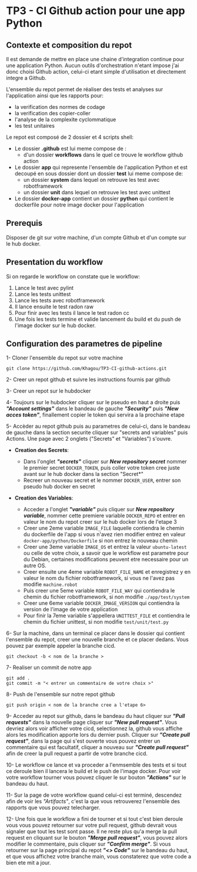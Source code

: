 # TP3 - CI Github action pour une app Python

## Contexte et composition du repot

Il est demande de mettre en place une chaine d'integration continue pour une application Python. Aucun outils d'orchestration n'etant impose j'ai donc choisi Github action, celui-ci etant simple d'utilisation et directement integre a Github.

L'ensemble du repot permet de réaliser des tests et analyses sur l'application ainsi que les rapports pour:

- la verification des normes de codage
- la verification des copier-coller
- l'analyse de la complexite cyclommatique
- les test unitaires

Le repot est composé de 2 dossier et 4 scripts shell:

- Le dossier **.github** est lui meme compose de :
  - d'un dossier **workflows** dans le quel ce trouve le workflow github action
- Le dossier **app** qui represente l'ensemble de l'application Python et est decoupé en sous dossier dont un dossier **test** lui meme compose de:
  - un dossier **system** dans lequel on retrouve les test avec robotframework
  - un dossier **unit** dans lequel on retrouve les test avec unittest
- Le dossier **docker-app** contient un dossier **python** qui contient le dockerfile pour notre image docker pour l'application

## Prerequis

Disposer de git sur votre machine, d'un compte Github et d'un compte sur le hub docker.

## Presentation du workflow

Si on regarde le workflow on constate que le workflow:

1. Lance le test avec pylint
2. Lance les tests unittest
3. Lance les tests avec robotframework
4. Il lance ensuite le test radon raw
5. Pour finir avec les tests il lance le test radon cc
6. Une fois les tests termine et valide lancement du build et du push de l'image docker sur le hub docker.

## Configuration des parametres de pipeline

1- Cloner l'ensemble du repot sur votre machine

```
git clone https://github.com/Khagou/TP3-CI-github-actions.git
```

2- Creer un repot github et suivre les instructions fournis par github

3- Creer un repot sur le hubdocker

4- Toujours sur le hubdocker cliquer sur le pseudo en haut a droite puis **_"Account settings"_** dans le bandeau de gauche **_"Security"_** puis **_"New acces token"_**, finallement copier le token qui servira a la prochaine etape

5- Accèder au repot github puis au parametres de celui-ci, dans le bandeau de gauche dans la section securite cliquer sur "secrets and variables" puis Actions. Une page avec 2 onglets ("Secrets" et "Variables") s'ouvre.

- **Creation des Secrets**:

  - Dans l'onglet **_"secrets"_** cliquer sur **_New repository secret_** nommer le premier secret `DOCKER_TOKEN`, puis coller votre token cree juste avant sur le hub docker dans la section "Secret\*"
  - Recreer un nouveau secret et le nommer `DOCKER_USER`, entrer son pseudo hub docker en secret

- **Creation des Variables**:
  - Acceder a l'onglet **_"variable"_** puis cliquer sur **_New repository variable_**, nommer cette premiere variable `DOCKER_REPO` et entrer en valeur le nom du repot creer sur le hub docker lors de l'etape 3
  - Creer une 2eme variable `IMAGE_FILE` laquelle contiendra le chemin du dockerfile de l'app si vous n'avez rien modifier entrez en valeur `docker-app/python/Dockerfile` si non entrez le nouveau chemin
  - Creer une 3eme variable `IMAGE_OS` et entrez la valeur `ubuntu-latest` ou celle de votre choix, a savoir que le workflow est parametre pour du Debian, certaines modifications peuvent etre necessaire pour un autre OS.
  - Creer ensuite une 4eme variable `ROBOT_FILE_NAME` et enregistrez y en valeur le nom du fichier robotframework, si vous ne l'avez pas modifie `machine.robot`
  - Puis creer une 5eme variable `ROBOT_FILE_WAY` qui contiendra le chemin du fichier robotframework, si non modifie `./app/test/system`
  - Creer une 6eme variable `DOCKER_IMAGE_VERSION` qui contiendra la version de l'image de votre application
  - Pour finir la 7eme variable s'appellera `UNITTEST_FILE` et contiendra le chemin du fichier unittest, si non modifie `test/unit/test.py`

6- Sur la machine, dans un terminal ce placer dans le dossier qui contient l'ensemble du repot, creer une nouvelle branche et ce placer dedans. Vous pouvez par exemple appeler la branche cicd.

```
git checkout -b < nom de la branche >
```

7- Realiser un commit de notre app

```
git add .
git commit -m "< entrer un commentaire de votre choix >"
```

8- Push de l'ensemble sur notre repot github

```
git push origin < nom de la branche cree a l'etape 6>
```

9- Acceder au repot sur github, dans le bandeau du haut cliquer sur **_"Pull requests"_** dans la nouvelle page cliquer sur **_"New pull request"_**.
Vous devriez alors voir afficher votre cicd, selectionnez la, github vous affiche alors les modification apporte lors du dernier push.
Cliquer sur **_"Create pull request"_**, dans la page qui s'est ouverte vous pouvez entrer un commentaire qui est facultatif, cliquer a nouveau sur **_"Create pull request"_** afin de creer la pull request a partir de votre branche cicd.

10- Le workflow ce lance et va proceder a l'enmsemble des tests et si tout ce deroule bien il lancera le build et le push de l'image docker.
Pour voir votre workflow tourner vous pouvez cliquer le sur bouton **_"Actions"_** sur le bandeau du haut.

11- Sur la page de votre workflow quand celui-ci est terminé, descendez afin de voir les _"Artifacts"_, c'est la que vous retrouverez l'ensemble des rapports que vous pouvez telecharger.

12- Une fois que le workflow a fini de tourner et si tout c'est bien deroule vous vous pouvez retourner sur votre pull request, github devrait vous signaler que tout les test sont passe.
Il ne reste plus qu'a merge la pull request en cliquant sur le bouton **_"Merge pull request"_**, vous pouvez alors modifier le commentaire, puis cliquer sur **_"Confirm merge"_**.
Si vous retourner sur la page principal du repot **_"<> Code"_** sur le bandeau du haut, et que vous affichez votre branche main, vous constaterez que votre code a bien ete mit a jour.
